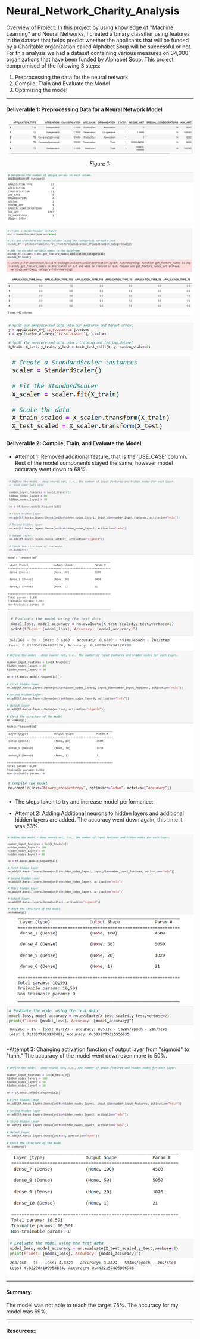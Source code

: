 # Neural_Network_Charity_Analysis

Overview of Project:
In this project by using knowledge of "Machine Learning" and Neural Networks, I created a binary classifier using features in the dataset that helps predict whether the applicants that will be funded by a Charitable organization called Alphabet Soup will be successful or not. For this analysis we had a dataset containing various measures on 34,000 organizations that have been funded by Alphabet Soup. This project compromised of the following 3 steps:

1. Preprocessing the data for the neural network
2. Compile, Train and Evaluate the Model
3. Optimizing the model
---

#### Deliverable 1: Preprocessing Data for a Neural Network Model

<p align="center">  
 <img src="https://github.com/Tifarahani/Neural_Network_Charity_Analysis/blob/main/Resources/Img/Drop_Ein%2CName.1.1.png" title="hover text">
</p>
<p align="center">  
<i>Figure 1: </i>
</p>

<p align="center">  
 <img src="https://github.com/Tifarahani/Neural_Network_Charity_Analysis/blob/main/Resources/Img/Unique_1.2.png" " title="hover text">
</p>

<p align="center">  
<img src= "https://github.com/Tifarahani/Neural_Network_Charity_Analysis/blob/main/Resources/Img/Hot_encoder_1.3.png" "title="hover text">
</p>
       
<p align="center">  
<img src= "https://github.com/Tifarahani/Neural_Network_Charity_Analysis/blob/main/Resources/Img/Split_1.4.png"  title="hover text">
</p>
                 
      
<p align="center">  
<img src= "https://github.com/Tifarahani/Neural_Network_Charity_Analysis/blob/main/Resources/Img/Fit_Scale_1.5.png"  title="hover text">
</p>
                 

#### Deliverable 2: Compile, Train, and Evaluate the Model
* Attempt 1: Removed additional feature, that is the 'USE_CASE' column. Rest of the model components stayed the same, however model accuracy went down to 68%.

<img src="https://github.com/Tifarahani/Neural_Network_Charity_Analysis/blob/main/Resources/Img/Attempt1.1.png">                                                        <img src="https://github.com/Tifarahani/Neural_Network_Charity_Analysis/blob/main/Resources/Img/Attempt1.2.png"> 
<img src="https://github.com/Tifarahani/Neural_Network_Charity_Analysis/blob/main/Resources/Img/Define_Layers_2.1.png" >
<img src="https://github.com/Tifarahani/Neural_Network_Charity_Analysis/blob/main/Resources/Img/Compile_2.2.png">

* The steps taken to try and increase model performance:

* Attempt 2: Adding Additional neurons to hidden layers and additional hidden layers are added. The accuracy went down again, this time it was 53%.    
                                                                                                                                                               
<img src="https://github.com/Tifarahani/Neural_Network_Charity_Analysis/blob/main/Resources/Img/Attempt%202.png">   
<img src="https://github.com/Tifarahani/Neural_Network_Charity_Analysis/blob/main/Resources/Img/Attempt%202.2.png ">     
<img src="https://github.com/Tifarahani/Neural_Network_Charity_Analysis/blob/main/Resources/Img/Evaluate.Attempt%202.png">        
     
 *Attempt 3: Changing activation function of output layer from "sigmoid" to "tanh." The accuracy of the model went down even more to 50%.
     
 <img src="https://github.com/Tifarahani/Neural_Network_Charity_Analysis/blob/main/Resources/Img/Attampt%203.png"> 
 
 <img src="https://github.com/Tifarahani/Neural_Network_Charity_Analysis/blob/main/Resources/Img/Attampt%203.2.png">                                                                             
 <img src="https://github.com/Tifarahani/Neural_Network_Charity_Analysis/blob/main/Resources/Img/Attampt%203.3.evaluate.png">
 
---



#### Summary:
The model was not able to reach the target 75%. The accuracy for my model was 69%.

----
#### Resources::

